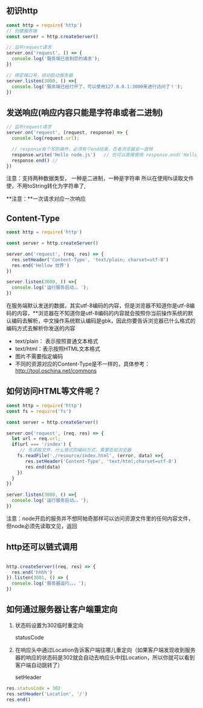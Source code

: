## 初识http

```javascript
const http = require('http')
// 创建服务端
const server = http.createServer()

// 监听request请求
server.on('request', () => {
  console.log('服务端已收到您的请求');
})

// 绑定端口号，自动启动服务器
server.listen(3000, () =>{
  console.log('服务端已经打开了，可以使用127.0.0.1:3000来进行访问了！');
})
```

## 发送响应(响应内容只能是字符串或者二进制)

```javascript
// 监听request请求
server.on('request', (request, response) => {
  console.log(request.url);

  // response有个写的操作，必须有个end结束，否者浏览器会一直转 
  response.write('Hello node.js')   // 也可以直接使用 response.end('Hello node.js') 
  response.end() // 
})
```

注意：支持两种数据类型， 一种是二进制，一种是字符串  所以在使用fs读取文件使，不用toString转化为字符串了,

**注意：**一次请求对应一次响应

## Content-Type

```javascript
const http = require('http')

const server = http.createServer()

server.on('request', (req, res) => {
  res.setHeader('Content-Type', 'text/plain; charset=utf-8')
  res.end('Hellow 世界')
})

server.listen(3000, () =>{
  console.log('运行服务启动。。');
})
```

在服务端默认发送的数据，其实utf-8编码的内容，但是浏览器不知道你是utf-8编码的内容，**浏览器在不知道你是utf-8编码的内容就会按照你当前操作系统的默认编码去解析，中文操作系统默认编码是gbk，因此你要告诉浏览器已什么格式的编码方式去解析你发送的内容

- text/plain： 表示按照普通文本格式
- text/html：表示按照HTML文本格式
- 图片不需要指定编码
- 不同的资源对应的Content-Type是不一样的，具体参考：http://tool.oschina.net/commons



## 如何访问HTML等文件呢？

```javascript
const http = require('http')
const fs = require('fs')

const server = http.createServer()

server.on('request', (req, res) => {
  let url = req.url;
  if(url === '/index') {
     // 先读取文件，什么格式的编码方式，需要告知浏览器
    fs.readFile('./resource/index.html', (error, data) =>{
       res.setHeader('Content-Type', 'text/html;charset=utf-8')
       res.end(data)
    })
  }
})

server.listen(3000, () =>{
  console.log('运行服务启动。。');
})
```

注意：node开启的服务并不想阿帕奇那样可以访问资源文件里的任何内容文件，但node必须先读取文见，返回

## http还可以链式调用

```javascript

http.createServer((req, res) => {
  res.end('hhhh')
}).listen(3001, () => {
  console.log('服务器运行。。。');
})
```



## 如何通过服务器让客户端重定向

1. 状态码设置为302临时重定向

   statusCode

2. 在响应头中通过Location告诉客户端往哪儿重定向（如果客户端发现收到服务器的响应的状态码是302就会自动去响应头中找Location，所以你就可以看到客户端自动跳转了）

   setHeader

```javascript
res.statusCode = 302
res.setHeader('Location', '/')
res.end()
```

